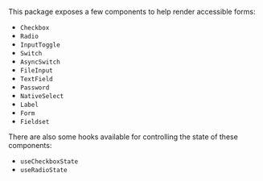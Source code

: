 This package exposes a few components to help render accessible forms:

- `Checkbox`
- `Radio`
- `InputToggle`
- `Switch`
- `AsyncSwitch`
- `FileInput`
- `TextField`
- `Password`
- `NativeSelect`
- `Label`
- `Form`
- `Fieldset`

There are also some hooks available for controlling the state of these
components:

- `useCheckboxState`
- `useRadioState`
